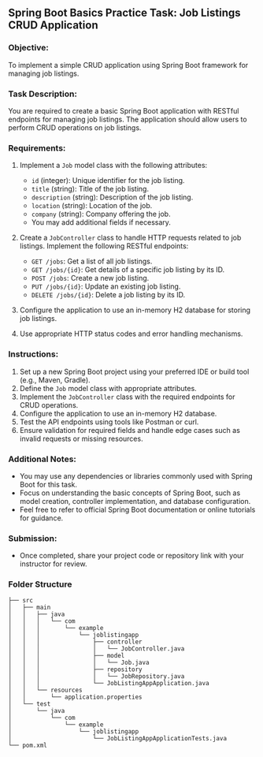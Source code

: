 ## Spring Boot Basics Practice Task: Job Listings CRUD Application

### Objective:
To implement a simple CRUD application using Spring Boot framework for managing job listings.

### Task Description:
You are required to create a basic Spring Boot application with RESTful endpoints for managing job listings. The application should allow users to perform CRUD operations on job listings.

### Requirements:
1. Implement a `Job` model class with the following attributes:
   - `id` (integer): Unique identifier for the job listing.
   - `title` (string): Title of the job listing.
   - `description` (string): Description of the job listing.
   - `location` (string): Location of the job.
   - `company` (string): Company offering the job.
   - You may add additional fields if necessary.

2. Create a `JobController` class to handle HTTP requests related to job listings. Implement the following RESTful endpoints:
   - `GET /jobs`: Get a list of all job listings.
   - `GET /jobs/{id}`: Get details of a specific job listing by its ID.
   - `POST /jobs`: Create a new job listing.
   - `PUT /jobs/{id}`: Update an existing job listing.
   - `DELETE /jobs/{id}`: Delete a job listing by its ID.

3. Configure the application to use an in-memory H2 database for storing job listings.

4. Use appropriate HTTP status codes and error handling mechanisms.

### Instructions:
1. Set up a new Spring Boot project using your preferred IDE or build tool (e.g., Maven, Gradle).
2. Define the `Job` model class with appropriate attributes.
3. Implement the `JobController` class with the required endpoints for CRUD operations.
4. Configure the application to use an in-memory H2 database.
5. Test the API endpoints using tools like Postman or curl.
6. Ensure validation for required fields and handle edge cases such as invalid requests or missing resources.

### Additional Notes:
- You may use any dependencies or libraries commonly used with Spring Boot for this task.
- Focus on understanding the basic concepts of Spring Boot, such as model creation, controller implementation, and database configuration.
- Feel free to refer to official Spring Boot documentation or online tutorials for guidance.

### Submission:
- Once completed, share your project code or repository link with your instructor for review.

### Folder Structure 

```
├── src
│   ├── main
│   │   ├── java
│   │   │   └── com
│   │   │       └── example
│   │   │           └── joblistingapp
│   │   │               ├── controller
│   │   │               │   └── JobController.java
│   │   │               ├── model
│   │   │               │   └── Job.java
│   │   │               ├── repository
│   │   │               │   └── JobRepository.java
│   │   │               └── JobListingAppApplication.java
│   │   └── resources
│   │       └── application.properties
│   └── test
│       └── java
│           └── com
│               └── example
│                   └── joblistingapp
│                       └── JobListingAppApplicationTests.java
└── pom.xml
```


